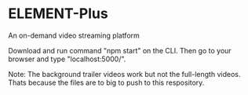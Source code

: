 # ELEMENT-Plus
An on-demand video streaming platform

Download and run command "npm start" on the CLI. Then go to your browser and type "localhost:5000/".

Note: The background trailer videos work but not the full-length videos. Thats because the files are to big to push to this respository.
